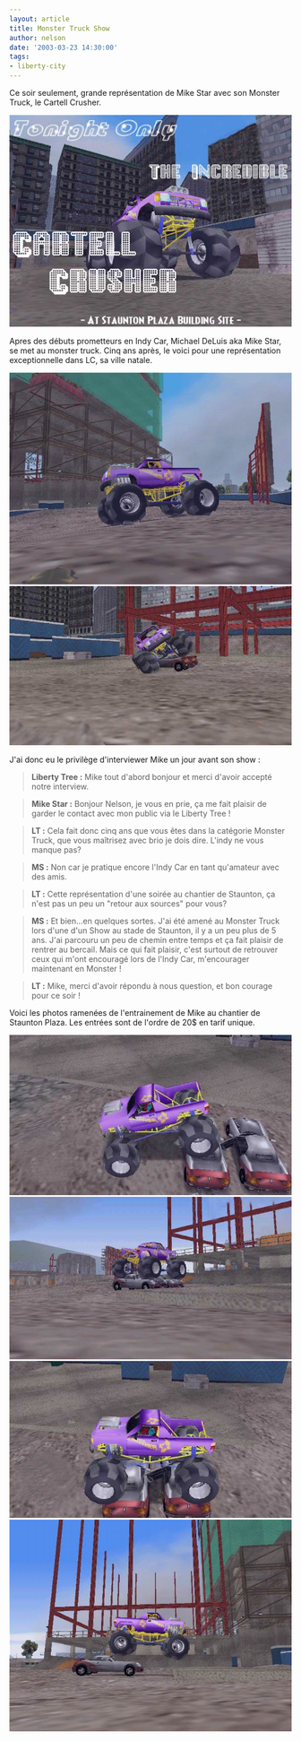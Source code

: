 ```yaml
---
layout: article
title: Monster Truck Show
author: nelson
date: '2003-03-23 14:30:00'
tags:
- liberty-city
---
```


Ce soir seulement, grande représentation de Mike Star avec son Monster Truck, le Cartell Crusher.

![](/content/images/2016/07/MonsterPrev.jpg)

Apres des débuts prometteurs en Indy Car, Michael DeLuis aka Mike Star, se met au monster truck. Cinq ans après, le voici pour une représentation exceptionnelle dans LC, sa ville natale.

![](/content/images/2016/07/Monster2.jpg)
![](/content/images/2016/07/Monster6.jpg)

J'ai donc eu le privilège d'interviewer Mike un jour avant son show :

> **Liberty Tree :** Mike tout d'abord bonjour et merci d'avoir accepté notre interview.

> **Mike Star :** Bonjour Nelson, je vous en prie, ça me fait plaisir de garder le contact avec mon public via le Liberty Tree !

> **LT :** Cela fait donc cinq ans que vous êtes dans la catégorie Monster Truck, que vous maîtrisez avec brio je dois dire. L'indy ne vous manque pas?

> **MS :** Non car je pratique encore l'Indy Car en tant qu'amateur avec des amis.

> **LT :** Cette représentation d'une soirée au chantier de Staunton, ça n'est pas un peu un "retour aux sources" pour vous?

> **MS :** Et bien...en quelques sortes. J'ai été amené au Monster Truck lors d'une d'un Show au stade de Staunton, il y a un peu plus de 5 ans. J'ai parcouru un peu de chemin entre temps et ça fait plaisir de rentrer au bercail. Mais ce qui fait plaisir, c'est surtout de retrouver ceux qui m'ont encouragé lors de l'Indy Car, m'encourager maintenant en Monster !

> **LT :** Mike, merci d'avoir répondu à nous question, et bon courage pour ce soir !

Voici les photos ramenées de l'entrainement de Mike au chantier de Staunton Plaza. Les entrées sont de l'ordre de 20$ en tarif unique.

![](/content/images/2016/07/Monster3.jpg)
![](/content/images/2016/07/Monster4.jpg)
![](/content/images/2016/07/Monster5.jpg)
![](/content/images/2016/07/Monster7.jpg)